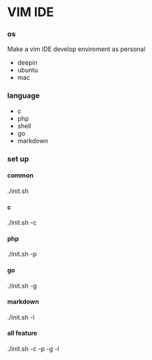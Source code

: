 # VIM IDE 
### os
Make a vim IDE  develop enviroment as personal
* deepin 
* ubuntu
* mac

### language
- c
- php
- shell
- go
- markdown

### set up
#### common
 ./init.sh
#### c 
./init.sh -c
#### php
./init.sh -p
#### go
./init.sh -g
#### markdown
./init.sh -l

#### all feature
./init.sh -c -p -g -l

